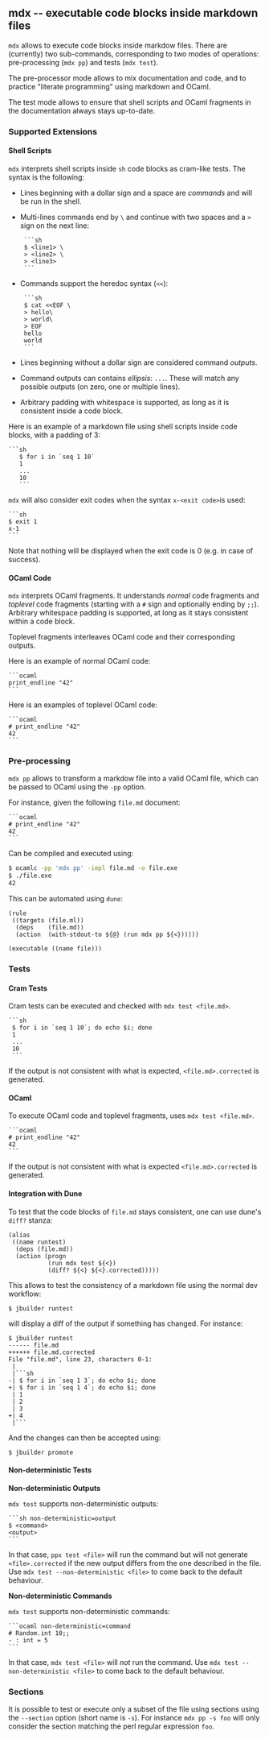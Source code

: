 ## mdx -- executable code blocks inside markdown files

`mdx` allows to execute code blocks inside markdow files.
There are (currently) two sub-commands, corresponding
to two modes of operations: pre-processing (`mdx pp`)
and tests (`mdx test`).

The pre-processor mode allows to mix documentation and code,
and to practice "literate programming" using markdown and OCaml.

The test mode allows to ensure that shell scripts and OCaml fragments
in the documentation always stays up-to-date.

### Supported Extensions

#### Shell Scripts

`mdx` interprets shell scripts inside `sh` code blocks as cram-like tests. The
syntax is the following:

- Lines beginning with a dollar sign and a space are
  *commands* and will be run in the shell.
- Multi-lines commands end by `\` and continue with two spaces and
  a `>` sign on the next line:

       ```sh
       $ <line1> \
       > <line2> \
       > <line3>
       ```
- Commands support the heredoc syntax (`<<`):

       ```sh
       $ cat <<EOF \
       > hello\
       > world\
       > EOF
       hello
       world
       ```
- Lines beginning without a dollar sign are considered command *outputs*.
- Command outputs can contains *ellipsis*: `...`. These will
  match any possible outputs (on zero, one or multiple lines).
- Arbitrary padding with whitespace is supported, as long as it is consistent
  inside a code block.

Here is an example of a markdown file using shell scripts inside code blocks,
with a padding of 3:

    ```sh
       $ for i in `seq 1 10`
       1
       ...
       10
       ```

`mdx` will also consider exit codes when the syntax `x-<exit code>`is used:

    ```sh
    $ exit 1
    x-1
    ```

Note that nothing will be displayed when the exit code is 0 (e.g. in case
of success).

#### OCaml Code

`mdx` interprets OCaml fragments. It understands _normal_ code fragments and
_toplevel_ code fragments (starting with a `#` sign and optionally ending by
`;;`). Arbitrary whitespace padding is supported, at long as it stays
consistent within a code block.

Toplevel fragments interleaves OCaml code and their corresponding outputs.

Here is an example of normal OCaml code:

    ```ocaml
    print_endline "42"
    ```

Here is an examples of toplevel OCaml code:

    ```ocaml
    # print_endline "42"
    42
    ```

### Pre-processing

`mdx pp` allows to transform a markdow file into a valid
OCaml file, which can be passed to OCaml using the `-pp`
option.

For instance, given the following `file.md` document:

    ```ocaml
    # print_endline "42"
    42
    ```

Can be compiled and executed using:

```sh
$ ocamlc -pp 'mdx pp' -impl file.md -o file.exe
$ ./file.exe
42
```

This can be automated using `dune`:

```
(rule
 ((targets (file.ml))
  (deps    (file.md))
  (action  (with-stdout-to ${@} (run mdx pp ${<})))))

(executable ((name file)))
```

### Tests

#### Cram Tests

Cram tests can be executed and checked with `mdx test <file.md>`.

    ```sh
     $ for i in `seq 1 10`; do echo $i; done
     1
     ...
     10
     ```

If the output is not consistent with what is expected,
`<file.md>.corrected` is generated.

#### OCaml

To execute OCaml code and toplevel fragments, uses `mdx test <file.md>`.

    ```ocaml
    # print_endline "42"
    42
    ```

If the output is not consistent with what is expected
`<file.md>.corrected` is generated.

#### Integration with Dune

To test that the code blocks of `file.md` stays consistent, one can use
dune's `diff?` stanza:

```
(alias
 ((name runtest)
  (deps (file.md))
  (action (progn
           (run mdx test ${<})
           (diff? ${<} ${<}.corrected)))))
```

This allows to test the consistency of a markdown file using the normal dev
workflow:

```
$ jbuilder runtest
```

will display a diff of the output if something has changed. For instance:

```
$ jbuilder runtest
------ file.md
++++++ file.md.corrected
File "file.md", line 23, characters 0-1:
 |
 |```sh
-| $ for i in `seq 1 3`; do echo $i; done
+| $ for i in `seq 1 4`; do echo $i; done
 | 1
 | 2
 | 3
+| 4
 |```
```

And the changes can then be accepted using:

```
$ jbuilder promote
```

#### Non-deterministic Tests

**Non-deterministic Outputs**

`mdx test` supports non-deterministic outputs:

    ```sh non-deterministic=output
    $ <command>
    <output>
    ```

In that case, `ppx test <file>` will run the command but will not
generate `<file>.corrected` if the new output differs from the one
described in the file. Use `mdx test --non-deterministic <file>` to come
back to the default behaviour.

**Non-deterministic Commands**

`mdx test` supports non-deterministic commands:

    ```ocaml non-deterministic=command
    # Random.int 10;;
    - : int = 5
    ```

In that case, `mdx test <file>` will *not* run the command. Use `mdx test
--non-deterministic <file>` to come back to the default behaviour.

### Sections

It is possible to test or execute only a subset of the file using
sections using the `--section` option (short name is `-s`). For
instance `mdx pp -s foo` will only consider the section matching the
perl regular expression `foo`.
